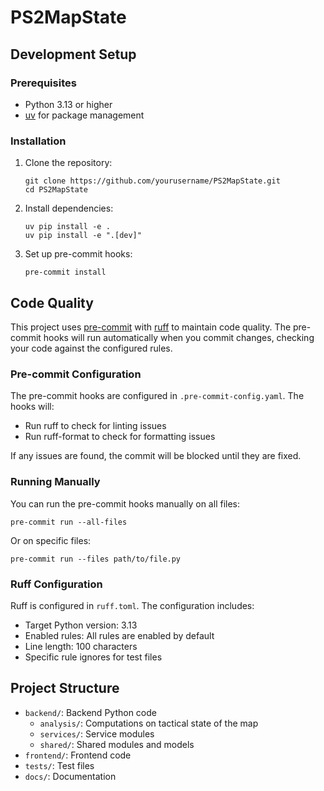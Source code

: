 # PS2MapState

## Development Setup

### Prerequisites
- Python 3.13 or higher
- [uv](https://github.com/astral-sh/uv) for package management

### Installation

1. Clone the repository:
   ```
   git clone https://github.com/yourusername/PS2MapState.git
   cd PS2MapState
   ```

2. Install dependencies:
   ```
   uv pip install -e .
   uv pip install -e ".[dev]"
   ```

3. Set up pre-commit hooks:
   ```
   pre-commit install
   ```

## Code Quality

This project uses [pre-commit](https://pre-commit.com/) with [ruff](https://github.com/astral-sh/ruff) to maintain code quality. The pre-commit hooks will run automatically when you commit changes, checking your code against the configured rules.

### Pre-commit Configuration

The pre-commit hooks are configured in `.pre-commit-config.yaml`. The hooks will:
- Run ruff to check for linting issues
- Run ruff-format to check for formatting issues

If any issues are found, the commit will be blocked until they are fixed.

### Running Manually

You can run the pre-commit hooks manually on all files:

```
pre-commit run --all-files
```

Or on specific files:

```
pre-commit run --files path/to/file.py
```

### Ruff Configuration

Ruff is configured in `ruff.toml`. The configuration includes:
- Target Python version: 3.13
- Enabled rules: All rules are enabled by default
- Line length: 100 characters
- Specific rule ignores for test files

## Project Structure

- `backend/`: Backend Python code
  - `analysis/`: Computations on tactical state of the map
  - `services/`: Service modules
  - `shared/`: Shared modules and models
- `frontend/`: Frontend code
- `tests/`: Test files
- `docs/`: Documentation
